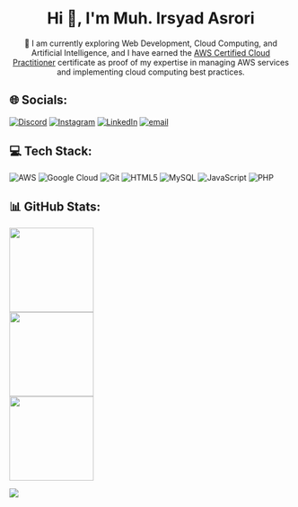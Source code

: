  <h1 align="center">Hi 👋, I'm Muh. Irsyad Asrori</h1>
<p align="center">🌱 I am currently exploring Web Development, Cloud Computing, and Artificial Intelligence, and I have earned the <a href="https://www.credly.com/badges/2b2ca7d5-92a5-4089-804c-4d7adf53df9c/public_url">AWS Certified Cloud Practitioner</a> certificate as proof of my expertise in managing AWS services and implementing cloud computing best practices.</p>

## 🌐 Socials:
[![Discord](https://img.shields.io/badge/Discord-%237289DA.svg?logo=discord&logoColor=white)](https://discord.gg/713656003098443860) [![Instagram](https://img.shields.io/badge/Instagram-%23E4405F.svg?logo=Instagram&logoColor=white)](https://instagram.com/@sastrojendro_) [![LinkedIn](https://img.shields.io/badge/LinkedIn-%230077B5.svg?logo=linkedin&logoColor=white)](https://linkedin.com/in/https://www.linkedin.com/in/muh-irsyad-asrori-2a607521b) [![email](https://img.shields.io/badge/Email-D14836?logo=gmail&logoColor=white)](mailto:sastrojendro1119@gmail.com) 

## 💻 Tech Stack:
![AWS](https://img.shields.io/badge/AWS-%23FF9900.svg?style=flat&logo=amazon-aws&logoColor=white) ![Google Cloud](https://img.shields.io/badge/GoogleCloud-%234285F4.svg?style=flat&logo=google-cloud&logoColor=white) ![Git](https://img.shields.io/badge/git-%23F05033.svg?style=flat&logo=git&logoColor=white) ![HTML5](https://img.shields.io/badge/html5-%23E34F26.svg?style=flat&logo=html5&logoColor=white) ![MySQL](https://img.shields.io/badge/mysql-4479A1.svg?style=flat&logo=mysql&logoColor=white) ![JavaScript](https://img.shields.io/badge/javascript-%23323330.svg?style=flat&logo=javascript&logoColor=%23F7DF1E) ![PHP](https://img.shields.io/badge/php-%23777BB4.svg?style=flat&logo=php&logoColor=white)
## 📊 GitHub Stats:
<p align="left">
<img height="150em" src="https://github-readme-stats.vercel.app/api?username=irsdr&theme=graywhite&hide_border=false&include_all_commits=true&count_private=false"/><br/>
<img height="150em" src="https://github-readme-streak-stats.herokuapp.com/?user=irsdr&theme=graywhite&hide_border=false"/><br/>
<img height="150em" src="https://github-readme-stats.vercel.app/api/top-langs/?username=irsdr&theme=graywhite&hide_border=false&include_all_commits=true&count_private=false&layout=compact"/>
</p>

[![](https://visitcount.itsvg.in/api?id=irsdr&icon=0&color=0)](https://visitcount.itsvg.in)

<!-- Proudly created with GPRM ( https://gprm.itsvg.in ) -->
